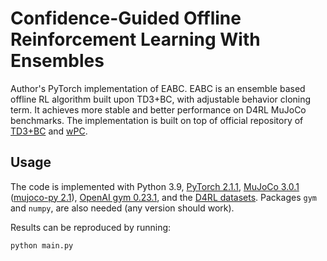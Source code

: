 # Confidence-Guided Offline Reinforcement Learning With Ensembles

Author's PyTorch implementation of EABC. EABC is an ensemble based offline RL algorithm built upon TD3+BC, with adjustable behavior cloning term. It achieves more stable and better performance on D4RL MuJoCo benchmarks. The implementation is built on top of official repository of [TD3+BC](https://github.com/sfujim/TD3_BC.git) and [wPC](https://github.com/qsa-fox/wPC).

## Usage
The code is implemented with Python 3.9, [PyTorch 2.1.1](https://pytorch.org/), [MuJoCo 3.0.1](http://www.mujoco.org/) ([mujoco-py 2.1](https://github.com/openai/mujoco-py)), [OpenAI gym 0.23.1](https://github.com/openai/gym), and the [D4RL datasets](https://github.com/rail-berkeley/d4rl). Packages `gym` and `numpy`, are also needed (any version should work). 

Results can be reproduced by running:
```
python main.py
```
